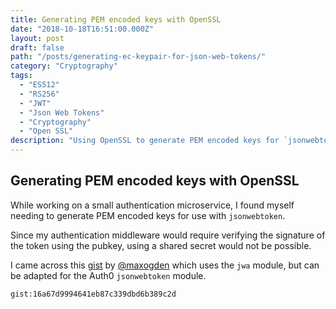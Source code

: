 ```yaml
---
title: Generating PEM encoded keys with OpenSSL
date: "2018-10-18T16:51:00.000Z"
layout: post
draft: false
path: "/posts/generating-ec-keypair-for-json-web-tokens/"
category: "Cryptography"
tags:
  - "ES512"
  - "RS256"
  - "JWT"
  - "Json Web Tokens"
  - "Cryptography"
  - "Open SSL"
description: "Using OpenSSL to generate PEM encoded keys for `jsonwebtoken`"
---
```


## Generating PEM encoded keys with OpenSSL

While working on a small authentication microservice, I found myself needing to generate PEM encoded keys for use with `jsonwebtoken`. 

Since my authentication middleware would require verifying the signature of the token using the pubkey, using a shared secret would not be possible. 

I came across this [gist](https://gist.github.com/maxogden/62b7119909a93204c747633308a4d769) by [@maxogden](https://github.com/maxogden) which uses the `jwa` module, but can be adapted for the Auth0 `jsonwebtoken` module.

`gist:16a67d9994641eb87c339dbd6b389c2d`